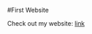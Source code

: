 #First Website

Check out my website: <a href="https://albertozamora831.github.io/Activities/First%20Website/" target="_blank"> link </a>

